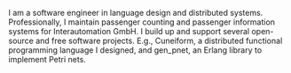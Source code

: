 I am a software engineer in language design and distributed systems. Professionally, I maintain passenger counting and passenger information systems for Interautomation GmbH. I build up and support several open-source and free software projects. E.g., Cuneiform, a distributed functional programming language I designed, and gen_pnet, an Erlang library to implement Petri nets.

<!--
**joergen7/joergen7** is a ✨ _special_ ✨ repository because its `README.md` (this file) appears on your GitHub profile.

Here are some ideas to get you started:

- 🔭 I’m currently working on ...
- 🌱 I’m currently learning ...
- 👯 I’m looking to collaborate on ...
- 🤔 I’m looking for help with ...
- 💬 Ask me about ...
- 📫 How to reach me: ...
- 😄 Pronouns: ...
- ⚡ Fun fact: ...
-->
